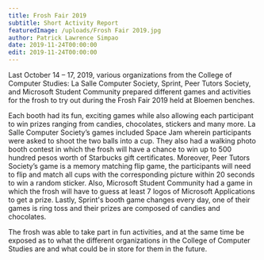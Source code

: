 ```yaml
---
title: Frosh Fair 2019
subtitle: Short Activity Report 
featuredImage: /uploads/Frosh Fair 2019.jpg
author: Patrick Lawrence Simpao
date: 2019-11-24T00:00:00
edit: 2019-11-24T00:00:00
---
```

Last October 14 – 17, 2019, various organizations from the College of Computer Studies: La Salle Computer Society, Sprint, Peer Tutors Society, and Microsoft Student Community prepared different games and activities for the frosh to try out during the Frosh Fair 2019 held at Bloemen benches. 

Each booth had its fun, exciting games while also allowing each participant to win prizes ranging from candies, chocolates, stickers and many more. La Salle Computer Society’s games included Space Jam wherein participants were asked to shoot the two balls into a cup. They also had a walking photo booth contest in which the frosh will have a chance to win up to 500 hundred pesos worth of Starbucks gift certificates. Moreover, Peer Tutors Society’s game is a memory matching flip game, the participants will need to flip and match all cups with the corresponding picture within 20 seconds to win a random sticker. Also, Microsoft Student Community had a game in which the frosh will have to guess at least 7 logos of Microsoft Applications to get a prize. Lastly, Sprint's booth game changes every day, one of their games is ring toss and their prizes are composed of candies and chocolates.

The frosh was able to take part in fun activities, and at the same time be exposed as to what the different organizations in the College of Computer Studies are and what could be in store for them in the future.